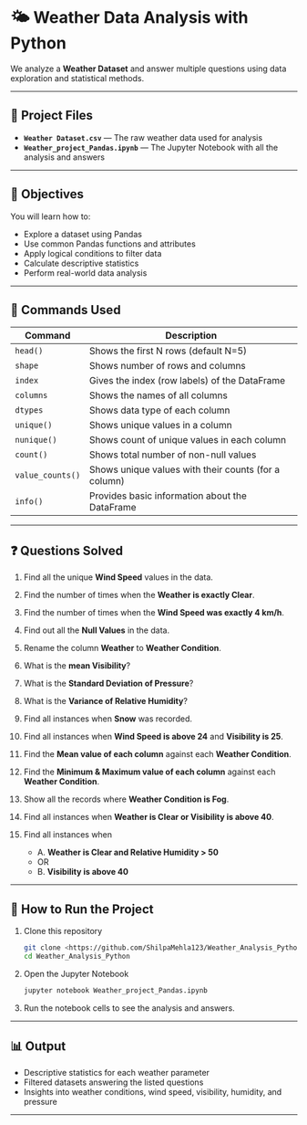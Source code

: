 # 🌤️ Weather Data Analysis with Python
We analyze a **Weather Dataset** and answer multiple questions using data exploration and statistical methods.

---

## 📁 Project Files

* **`Weather Dataset.csv`** — The raw weather data used for analysis
* **`Weather_project_Pandas.ipynb`** — The Jupyter Notebook with all the analysis and answers

---

## 📌 Objectives

You will learn how to:

* Explore a dataset using Pandas
* Use common Pandas functions and attributes
* Apply logical conditions to filter data
* Calculate descriptive statistics
* Perform real-world data analysis

---

## 🧠 Commands Used

| Command          | Description                                          |
| ---------------- | ---------------------------------------------------- |
| `head()`         | Shows the first N rows (default N=5)                 |
| `shape`          | Shows number of rows and columns                     |
| `index`          | Gives the index (row labels) of the DataFrame        |
| `columns`        | Shows the names of all columns                       |
| `dtypes`         | Shows data type of each column                       |
| `unique()`       | Shows unique values in a column                      |
| `nunique()`      | Shows count of unique values in each column          |
| `count()`        | Shows total number of non-null values                |
| `value_counts()` | Shows unique values with their counts (for a column) |
| `info()`         | Provides basic information about the DataFrame       |

---

## ❓ Questions Solved

1. Find all the unique **Wind Speed** values in the data.
2. Find the number of times when the **Weather is exactly Clear**.
3. Find the number of times when the **Wind Speed was exactly 4 km/h**.
4. Find out all the **Null Values** in the data.
5. Rename the column **Weather** to **Weather Condition**.
6. What is the **mean Visibility**?
7. What is the **Standard Deviation of Pressure**?
8. What is the **Variance of Relative Humidity**?
9. Find all instances when **Snow** was recorded.
10. Find all instances when **Wind Speed is above 24** and **Visibility is 25**.
11. Find the **Mean value of each column** against each **Weather Condition**.
12. Find the **Minimum & Maximum value of each column** against each **Weather Condition**.
13. Show all the records where **Weather Condition is Fog**.
14. Find all instances when **Weather is Clear or Visibility is above 40**.
15. Find all instances when

    * A. **Weather is Clear and Relative Humidity > 50**
    * OR
    * B. **Visibility is above 40**

---

## 🚀 How to Run the Project

1. Clone this repository

   ```bash
   git clone <https://github.com/ShilpaMehla123/Weather_Analysis_Python.git>
   cd Weather_Analysis_Python
   ```
2. Open the Jupyter Notebook

   ```bash
   jupyter notebook Weather_project_Pandas.ipynb
   ```
3. Run the notebook cells to see the analysis and answers.
---

## 📊 Output

* Descriptive statistics for each weather parameter
* Filtered datasets answering the listed questions
* Insights into weather conditions, wind speed, visibility, humidity, and pressure

---

